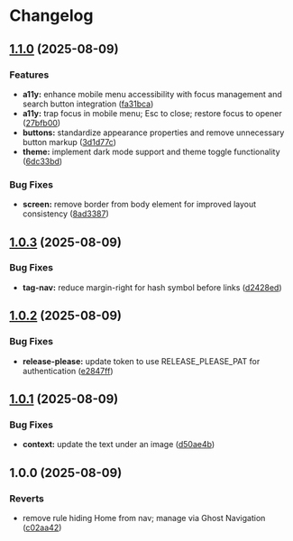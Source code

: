 # Changelog

## [1.1.0](https://github.com/zhawtof/hawtofthepress/compare/v1.0.3...v1.1.0) (2025-08-09)


### Features

* **a11y:** enhance mobile menu accessibility with focus management and search button integration ([fa31bca](https://github.com/zhawtof/hawtofthepress/commit/fa31bcada30fd9114461f03e0f14d06cfb153447))
* **a11y:** trap focus in mobile menu; Esc to close; restore focus to opener ([27bfb00](https://github.com/zhawtof/hawtofthepress/commit/27bfb009343989e0310f4d8291ae2aa612483c46))
* **buttons:** standardize appearance properties and remove unnecessary button markup ([3d1d77c](https://github.com/zhawtof/hawtofthepress/commit/3d1d77c5a2e100e77f98c66f7c3a3ecb5cc71de9))
* **theme:** implement dark mode support and theme toggle functionality ([6dc33bd](https://github.com/zhawtof/hawtofthepress/commit/6dc33bde4ada3920bb381fd4a0acba50413bea5e))


### Bug Fixes

* **screen:** remove border from body element for improved layout consistency ([8ad3387](https://github.com/zhawtof/hawtofthepress/commit/8ad3387fea2ce22a19c51056a0a88b30e0ec478e))

## [1.0.3](https://github.com/zhawtof/hawtofthepress/compare/v1.0.2...v1.0.3) (2025-08-09)


### Bug Fixes

* **tag-nav:** reduce margin-right for hash symbol before links ([d2428ed](https://github.com/zhawtof/hawtofthepress/commit/d2428edf401fdf4789c779e7fc2e3d5f1600e393))

## [1.0.2](https://github.com/zhawtof/hawtofthepress/compare/v1.0.1...v1.0.2) (2025-08-09)


### Bug Fixes

* **release-please:** update token to use RELEASE_PLEASE_PAT for authentication ([e2847ff](https://github.com/zhawtof/hawtofthepress/commit/e2847ffb02910521e841bceb47ab96a8dadd34cc))

## [1.0.1](https://github.com/zhawtof/hawtofthepress/compare/1.0.0...v1.0.1) (2025-08-09)


### Bug Fixes

* **context:** update the text under an image ([d50ae4b](https://github.com/zhawtof/hawtofthepress/commit/d50ae4b0e4c1ffd38dd3b696d52215c1c66198aa))

## 1.0.0 (2025-08-09)


### Reverts

* remove rule hiding Home from nav; manage via Ghost Navigation ([c02aa42](https://github.com/zhawtof/hawtofthepress/commit/c02aa425c72ae979e89eea5e32cb19a52ed3ddf5))

